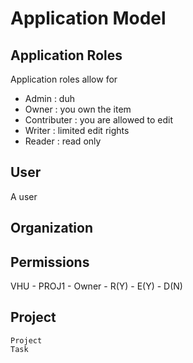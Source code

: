 # Application Model

## Application Roles
Application roles allow for 
* Admin : duh
* Owner : you own the item
* Contributer : you are allowed to edit 
* Writer : limited edit rights
* Reader : read only

## User
A user 

## Organization





## Permissions
VHU - PROJ1 - Owner - R(Y) - E(Y) - D(N)

## Project
	Project
	Task
		